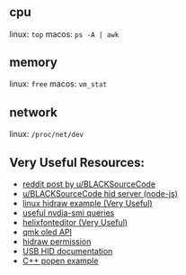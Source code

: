 #

## cpu
linux: `top`
macos: `ps -A | awk`

## memory 
linux: `free`
macos: `vm_stat`

## network
linux: `/proc/net/dev`

## Very Useful Resources:

* [reddit post by u/BLACKSourceCode](https://www.reddit.com/r/MechanicalKeyboards/comments/bysjcy/oled_used_for_displaying_dynamic_info/)
* [u/BLACKSourceCode hid server (node-js)](https://github.com/BlankSourceCode/qmk-hid-display)
* [linux hidraw example (Very Useful)](https://github.com/torvalds/linux/blob/master/samples/hidraw/hid-example.c)
* [useful nvdia-smi queries](https://nvidia.custhelp.com/app/answers/detail/a_id/3751/~/useful-nvidia-smi-queries)
* [helixfonteditor (Very Useful)](https://helixfonteditor.netlify.com/)
* [qmk oled API](https://github.com/qmk/qmk_firmware/blob/master/docs/feature_oled_driver.md)
* [hidraw permission](https://github.com/node-hid/node-hid#devicewritedata)
* [USB HID documentation](https://www.usb.org/hid)
* [C++ popen example](https://stackoverflow.com/questions/478898/how-do-i-execute-a-command-and-get-the-output-of-the-command-within-c-using-po)
